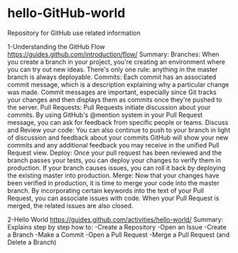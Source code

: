 # hello-GitHub-world
Repository for GitHub use related information

1-Understanding the GitHub Flow
https://guides.github.com/introduction/flow/
  Summary:
    Branches:
      When you create a branch in your project, you're creating an environment where you can try out new ideas.
      There's only one rule: anything in the master branch is always deployable.
    Commits:
      Each commit has an associated commit message, which is a description explaining why a particular change was
      made.
      Commit messages are important, especially since Git tracks your changes and then displays them as commits once
      they're pushed to the server.
    Pull Requests:
      Pull Requests initiate discussion about your commits.
      By using GitHub's @mention system in your Pull Request message, you can ask for feedback from specific people or
      teams.
    Discuss and Review your code:
      You can also continue to push to your branch in light of discussion and feedback about your commits
      GitHub will show your new commits and any additional feedback you may receive in the unified Pull Request view.
    Deploy:
      Once your pull request has been reviewed and the branch passes your tests, you can deploy your changes to verify
      them in production. If your branch causes issues, you can roll it back by deploying the existing master into
      production.
    Merge: 
    Now that your changes have been verified in production, it is time to merge your code into the master branch.
    By incorporating certain keywords into the text of your Pull Request, you can associate issues with code. When
    your Pull Request is merged, the related issues are also closed.
    
  2-Hello World
  https://guides.github.com/activities/hello-world/
    Summary:
    Explains step by step how to: 
      -Create a Repository
      -Open an Issue
      -Create a Branch
      -Make a Commit
      -Open a Pull Request
      -Merge a Pull Request (and Delete a Branch)
    
  
    
  
  
